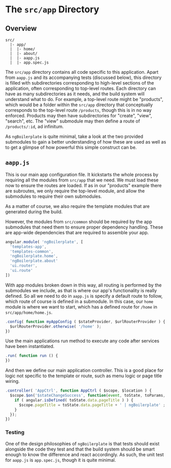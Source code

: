 # The `src/app` Directory

## Overview

```
src/
  |- app/
  |  |- home/
  |  |- about/
  |  |- aapp.js
  |  |- app.spec.js
```

The `src/app` directory contains all code specific to this application. Apart
from `aapp.js` and its accompanying tests (discussed below), this directory is
filled with subdirectories corresponding to high-level sections of the
application, often corresponding to top-level routes. Each directory can have as
many subdirectories as it needs, and the build system will understand what to
do. For example, a top-level route might be "products", which would be a folder
within the `src/app` directory that conceptually corresponds to the top-level
route `/products`, though this is in no way enforced. Products may then have
subdirectories for "create", "view", "search", etc. The "view" submodule may
then define a route of `/products/:id`, ad infinitum.

As `ngBoilerplate` is quite minimal, take a look at the two provided submodules
to gain a better understanding of how these are used as well as to get a
glimpse of how powerful this simple construct can be.

## `aapp.js`

This is our main app configuration file. It kickstarts the whole process by
requiring all the modules from `src/app` that we need. We must load these now to
ensure the routes are loaded. If as in our "products" example there are
subroutes, we only require the top-level module, and allow the submodules to
require their own submodules.

As a matter of course, we also require the template modules that are generated
during the build.

However, the modules from `src/common` should be required by the app
submodules that need them to ensure proper dependency handling. These are
app-wide dependencies that are required to assemble your app.

```js
angular.module( 'ngBoilerplate', [
  'templates-app',
  'templates-common',
  'ngBoilerplate.home',
  'ngBoilerplate.about'
  'ui.router',
  'ui.route'
])
```

With app modules broken down in this way, all routing is performed by the
submodules we include, as that is where our app's functionality is really
defined.  So all we need to do in `aapp.js` is specify a default route to follow,
which route of course is defined in a submodule. In this case, our `home` module
is where we want to start, which has a defined route for `/home` in
`src/app/home/home.js`.

```js
.config( function myAppConfig ( $stateProvider, $urlRouterProvider ) {
  $urlRouterProvider.otherwise( '/home' );
})
```

Use the main applications run method to execute any code after services
have been instantiated.

```js
.run( function run () {
})
```

And then we define our main application controller. This is a good place for logic
not specific to the template or route, such as menu logic or page title wiring.

```js
.controller( 'AppCtrl', function AppCtrl ( $scope, $location ) {
  $scope.$on('$stateChangeSuccess', function(event, toState, toParams, fromState, fromParams){
    if ( angular.isDefined( toState.data.pageTitle ) ) {
      $scope.pageTitle = toState.data.pageTitle + ' | ngBoilerplate' ;
    }
  });
})
```

### Testing

One of the design philosophies of `ngBoilerplate` is that tests should exist
alongside the code they test and that the build system should be smart enough to
know the difference and react accordingly. As such, the unit test for `aapp.js`
is `app.spec.js`, though it is quite minimal.
